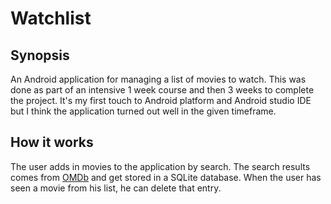 # Watchlist

## Synopsis
An Android application for managing a list of movies to watch. This was done as part of an intensive 1 week course and then 3 weeks to complete the project. It's my first touch to Android platform and Android studio IDE but I think the application turned out well in the given timeframe.

## How it works
The user adds in movies to the application by search. The search results comes from [OMDb](http://www.omdbapi.com/) and get stored in a SQLite database. When the user has seen a movie from his list, he can delete that entry.
